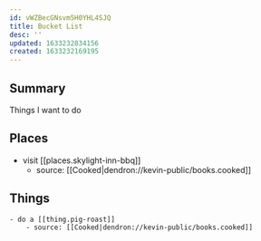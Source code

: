 ```yaml
---
id: vWZBecGNsvm5H0YHL4SJQ
title: Bucket List
desc: ''
updated: 1633232834156
created: 1633232169195
---
```


## Summary 
Things I want to do

## Places
- visit [[places.skylight-inn-bbq]] 
    - source: [[Cooked|dendron://kevin-public/books.cooked]]

## Things
    - do a [[thing.pig-roast]]
        - source: [[Cooked|dendron://kevin-public/books.cooked]]

